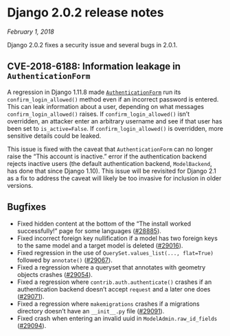 # Django 2.0.2 release notes

*February 1, 2018*

Django 2.0.2 fixes a security issue and several bugs in 2.0.1.

## CVE-2018-6188: Information leakage in `AuthenticationForm`

A regression in Django 1.11.8 made
[`AuthenticationForm`](../topics/auth/default.md#django.contrib.auth.forms.AuthenticationForm) run its
`confirm_login_allowed()` method even if an incorrect password is entered.
This can leak information about a user, depending on what messages
`confirm_login_allowed()` raises. If `confirm_login_allowed()` isn’t
overridden, an attacker enter an arbitrary username and see if that user has
been set to `is_active=False`. If `confirm_login_allowed()` is overridden,
more sensitive details could be leaked.

This issue is fixed with the caveat that `AuthenticationForm` can no longer
raise the “This account is inactive.” error if the authentication backend
rejects inactive users (the default authentication backend, `ModelBackend`,
has done that since Django 1.10). This issue will be revisited for Django 2.1
as a fix to address the caveat will likely be too invasive for inclusion in
older versions.

## Bugfixes

* Fixed hidden content at the bottom of the “The install worked successfully!”
  page for some languages ([#28885](https://code.djangoproject.com/ticket/28885)).
* Fixed incorrect foreign key nullification if a model has two foreign keys to
  the same model and a target model is deleted ([#29016](https://code.djangoproject.com/ticket/29016)).
* Fixed regression in the use of `QuerySet.values_list(..., flat=True)`
  followed by `annotate()` ([#29067](https://code.djangoproject.com/ticket/29067)).
* Fixed a regression where a queryset that annotates with geometry objects
  crashes ([#29054](https://code.djangoproject.com/ticket/29054)).
* Fixed a regression where `contrib.auth.authenticate()` crashes if an
  authentication backend doesn’t accept `request` and a later one does
  ([#29071](https://code.djangoproject.com/ticket/29071)).
* Fixed a regression where `makemigrations` crashes if a migrations directory
  doesn’t have an `__init__.py` file ([#29091](https://code.djangoproject.com/ticket/29091)).
* Fixed crash when entering an invalid uuid in `ModelAdmin.raw_id_fields`
  ([#29094](https://code.djangoproject.com/ticket/29094)).
